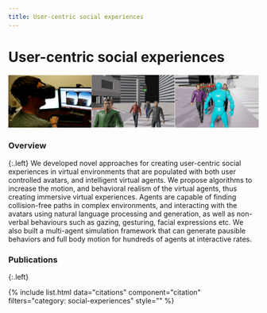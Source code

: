 ```yaml
---
title: User-centric social experiences
---
```


# User-centric social experiences

![social-experiences](/images/research/social-exp-banner.png)

### Overview
{:.left}
We developed novel approaches for creating user-centric social experiences in virtual environments that are populated with both user controlled avatars, and intelligent virtual agents. We propose algorithms to increase the motion, and behavioral realism of the virtual agents, thus creating immersive virtual experiences. Agents are capable of finding collision-free paths in complex environments, and interacting with the avatars using natural language processing and generation, as well as non-verbal behaviours such as gazing, gesturing, facial expressions etc. We also built a multi-agent simulation framework that can generate pausible behaviors and full body motion for hundreds of agents at interactive rates.

### Publications
{:.left}

{%  include list.html 
    data="citations" 
    component="citation" 
    filters="category: social-experiences"
    style="" 
%}
